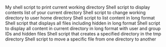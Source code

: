 My shell script to print current working directory
Shell script to display contents list of your current directory
Shell script to change working directory to user home directory
Shell script to list content in long format
Shell script that displays all files including hidden in long format
Shell script to display all content in current directory in long format with user and group IDs and hidden files
Shell script that creates a specified directory in the tmp directory
Shell script to move a specific file from one directory to another
